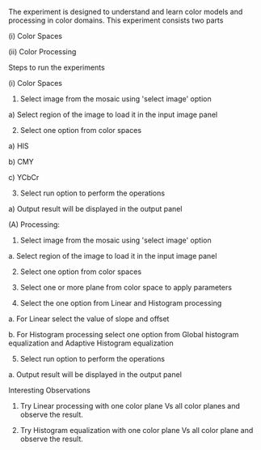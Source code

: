 The experiment is designed to understand and learn color models and processing in color domains. This experiment consists two parts

(i) Color Spaces

(ii) Color Processing

Steps to run the experiments

(i) Color Spaces

1. Select image from the mosaic using 'select image' option

a) Select region of the image to load it in the input image panel

2. Select one option from color spaces

a) HIS

b) CMY

c) YCbCr

3. Select run option to perform the operations

a) Output result will be displayed in the output panel

(A) Processing:

1. Select image from the mosaic using 'select image' option

a. Select region of the image to load it in the input image panel

2. Select one option from color spaces

3. Select one or more plane from color space to apply parameters

4. Select the one option from Linear and Histogram processing

a. For Linear select the value of slope and offset

b. For Histogram processing select one option from Global histogram equalization and Adaptive Histogram equalization

5. Select run option to perform the operations

a. Output result will be displayed in the output panel

Interesting Observations

1. Try Linear processing with one color plane Vs all color planes and observe the result.

2. Try Histogram equalization with one color plane Vs all color plane and observe the result.